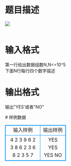# 

 
 # 题目描述 
<p>
<img border="0" src="/source/joyoi/tyvj-2336/img/aHR0cDovL3d3dy5qb3lvaS5jbi9wcm9ibGVtL3R5dmotMjMzNi9wcm9ibGVtc19pbWFnZXMvMjcxNS8xNDM4LmpwZw==.jpg"><br><br></p> 

 
 # 输入格式 
<p>
第一行给出数据组数N,N<=10^5<br>下面N行每行四个数字描述</p> 

 
 # 输出格式 
<p>
输出"YES'或者"NO"</p> 
# 样例数据
<style>
        table,table tr th, table tr td { border:1px solid #0094ff; }
        table { width: 200px; min-height: 25px; line-height: 25px; text-align: center; border-collapse: collapse;}   
    </style>
<table>
	<tr>
		<td>输入样例</td>
		<td>输出样例</td>
	</tr>
<tr><td>4
2 3 9 6
2 3 8 6
2 3 6 8
2 3 5 7</td><td>YES
YES
YES
NO</td></tr></table>
